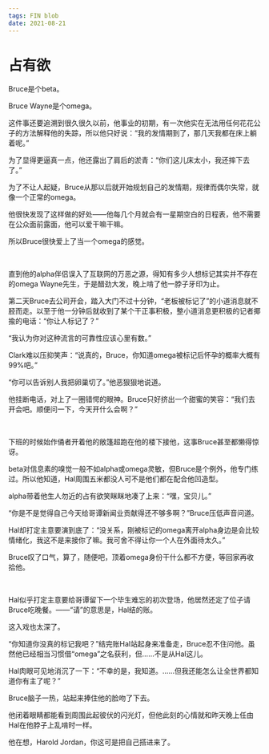 ```yaml
---
tags: FIN blob
date: 2021-08-21
---
```


# 占有欲

Bruce是个beta。

Bruce Wayne是个omega。

这件事还要追溯到很久很久以前，他事业的初期，有一次他实在无法用任何花花公子的方法解释他的失踪，所以他只好说：“我的发情期到了，那几天我都在床上躺着呢。”

为了显得更逼真一点，他还露出了肩后的淤青：“你们这儿床太小，我还摔下去了。”

为了不让人起疑，Bruce从那以后就开始规划自己的发情期，规律而偶尔失常，就像一个正常的omega。

他很快发现了这样做的好处——他每几个月就会有一星期空白的日程表，他不需要在公众面前露面，他可以爱干嘛干嘛。

所以Bruce很快爱上了当一个omega的感觉。

<br>

直到他的alpha伴侣误入了互联网的万恶之源，得知有多少人想标记其实并不存在的omega Wayne先生，于是醋劲大发，晚上啃了他一脖子牙印为止。

第二天Bruce去公司开会，踏入大门不过十分钟，“老板被标记了”的小道消息就不胫而走。以至于他一分钟后就收到了某个干正事积极，整小道消息更积极的记者揶揄的电话：“你让人标记了？”

“我认为你对这种流言的可靠性应该心里有数。”

Clark难以压抑笑声：“说真的，Bruce，你知道omega被标记后怀孕的概率大概有99%吧。”

“你可以告诉别人我把卵巢切了。”他恶狠狠地说道。

他挂断电话，对上了一圈错愕的眼神。Bruce只好挤出一个甜蜜的笑容：“我们去开会吧。顺便问一下，今天开什么会啊？”

<br>

下班的时候始作俑者开着他的敞篷超跑在他的楼下接他，这事Bruce甚至都懒得惊讶。

beta对信息素的嗅觉一般不如alpha或omega灵敏，但Bruce是个例外，他专门练过。所以他知道，Hal周围五米都没人可不是他们都在配合他凹造型。

alpha带着他生人勿近的占有欲笑眯眯地凑了上来：“嘿，宝贝儿。”

“你是不是觉得自己今天给哥谭新闻业贡献得还不够多啊？”Bruce压低声音问道。

Hal却打定主意要演到底了：“没关系，刚被标记的omega离开alpha身边是会比较情绪化，我这不是来接你了嘛。我可舍不得让你一个人在外面待太久。”

Bruce叹了口气，算了，随便吧，顶着omega身份干什么都不方便，等回家再收拾他。

<br>

Hal似乎打定主意要给哥谭留下一个毕生难忘的初次登场，他居然还定了位子请Bruce吃晚餐。——“请”的意思是，Hal结的账。

这入戏也太深了。

“你知道你没真的标记我吧？”结完账Hal站起身来准备走，Bruce忍不住问他。虽然他已经相当习惯借“omega”之名获利，但……不是从Hal这儿。

Hal肉眼可见地消沉了一下：“不幸的是，我知道。……但我还能怎么让全世界都知道你有主了呢？”

Bruce脑子一热，站起来捧住他的脸吻了下去。

他闭着眼睛都能看到周围此起彼伏的闪光灯，但他此刻的心情就和昨天晚上任由Hal在他脖子上乱啃时一样。

他在想，Harold Jordan，你这可是把自己搭进来了。
